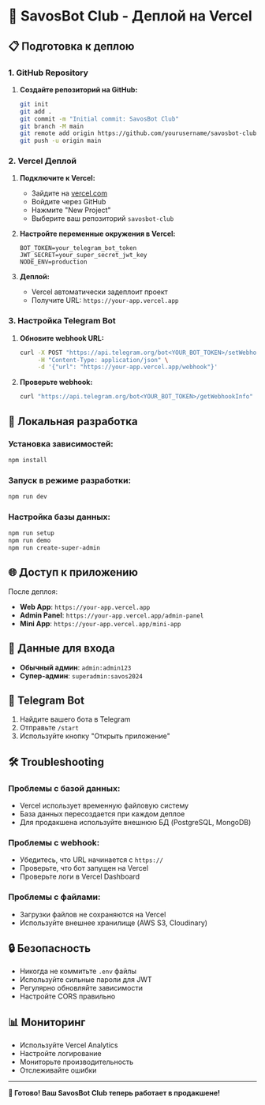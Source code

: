# 🚀 SavosBot Club - Деплой на Vercel

## 📋 Подготовка к деплою

### 1. GitHub Repository

1. **Создайте репозиторий на GitHub:**
   ```bash
   git init
   git add .
   git commit -m "Initial commit: SavosBot Club"
   git branch -M main
   git remote add origin https://github.com/yourusername/savosbot-club.git
   git push -u origin main
   ```

### 2. Vercel Деплой

1. **Подключите к Vercel:**
   - Зайдите на [vercel.com](https://vercel.com)
   - Войдите через GitHub
   - Нажмите "New Project"
   - Выберите ваш репозиторий `savosbot-club`

2. **Настройте переменные окружения в Vercel:**
   ```
   BOT_TOKEN=your_telegram_bot_token
   JWT_SECRET=your_super_secret_jwt_key
   NODE_ENV=production
   ```

3. **Деплой:**
   - Vercel автоматически задеплоит проект
   - Получите URL: `https://your-app.vercel.app`

### 3. Настройка Telegram Bot

1. **Обновите webhook URL:**
   ```bash
   curl -X POST "https://api.telegram.org/bot<YOUR_BOT_TOKEN>/setWebhook" \
        -H "Content-Type: application/json" \
        -d '{"url": "https://your-app.vercel.app/webhook"}'
   ```

2. **Проверьте webhook:**
   ```bash
   curl "https://api.telegram.org/bot<YOUR_BOT_TOKEN>/getWebhookInfo"
   ```

## 🔧 Локальная разработка

### Установка зависимостей:
```bash
npm install
```

### Запуск в режиме разработки:
```bash
npm run dev
```

### Настройка базы данных:
```bash
npm run setup
npm run demo
npm run create-super-admin
```

## 🌐 Доступ к приложению

После деплоя:
- **Web App**: `https://your-app.vercel.app`
- **Admin Panel**: `https://your-app.vercel.app/admin-panel`
- **Mini App**: `https://your-app.vercel.app/mini-app`

## 🔑 Данные для входа

- **Обычный админ**: `admin:admin123`
- **Супер-админ**: `superadmin:savos2024`

## 📱 Telegram Bot

1. Найдите вашего бота в Telegram
2. Отправьте `/start`
3. Используйте кнопку "Открыть приложение"

## 🛠️ Troubleshooting

### Проблемы с базой данных:
- Vercel использует временную файловую систему
- База данных пересоздается при каждом деплое
- Для продакшена используйте внешнюю БД (PostgreSQL, MongoDB)

### Проблемы с webhook:
- Убедитесь, что URL начинается с `https://`
- Проверьте, что бот запущен на Vercel
- Проверьте логи в Vercel Dashboard

### Проблемы с файлами:
- Загрузки файлов не сохраняются на Vercel
- Используйте внешнее хранилище (AWS S3, Cloudinary)

## 🔒 Безопасность

- Никогда не коммитьте `.env` файлы
- Используйте сильные пароли для JWT
- Регулярно обновляйте зависимости
- Настройте CORS правильно

## 📊 Мониторинг

- Используйте Vercel Analytics
- Настройте логирование
- Мониторьте производительность
- Отслеживайте ошибки

---

**🎉 Готово! Ваш SavosBot Club теперь работает в продакшене!**

